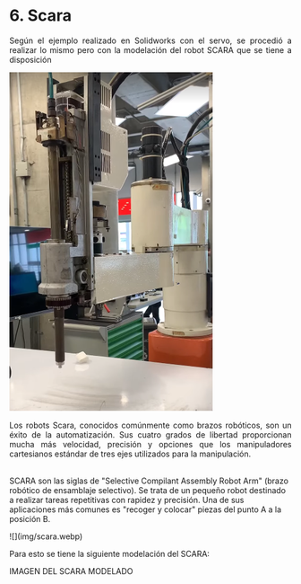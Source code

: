 # 6. Scara 

<p style="text-align: justify;">
Según el ejemplo realizado en Solidworks con el servo, se procedió a realizar lo mismo pero con la modelación del robot SCARA que se tiene a disposición
</p style="text-align: justify;">

![](img/brazo.png)

<p style="text-align: justify;">
Los robots Scara, conocidos comúnmente como brazos robóticos, son un éxito de la automatización. Sus cuatro grados de libertad proporcionan mucha más velocidad, precisión y opciones que los manipuladores cartesianos estándar de tres ejes utilizados para la manipulación.<br> <br>

SCARA son las siglas de "Selective Compilant Assembly Robot Arm" (brazo robótico de ensamblaje selectivo). Se trata de un pequeño robot destinado a realizar tareas repetitivas con rapidez y precisión. Una de sus aplicaciones más comunes es "recoger y colocar" piezas del punto A a la posición B.

</p style="text-align: justify;">
![](img/scara.webp)



<p style="text-align: justify;">
Para esto se tiene la siguiente modelación del SCARA:

IMAGEN DEL SCARA MODELADO
</p style="text-align: justify;">
